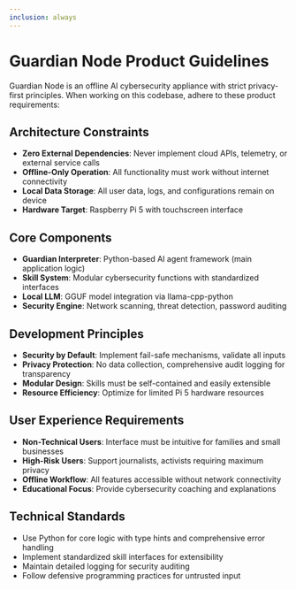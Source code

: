 ```yaml
---
inclusion: always
---
```


# Guardian Node Product Guidelines

Guardian Node is an offline AI cybersecurity appliance with strict privacy-first principles. When working on this codebase, adhere to these product requirements:

## Architecture Constraints
- **Zero External Dependencies**: Never implement cloud APIs, telemetry, or external service calls
- **Offline-Only Operation**: All functionality must work without internet connectivity
- **Local Data Storage**: All user data, logs, and configurations remain on device
- **Hardware Target**: Raspberry Pi 5 with touchscreen interface

## Core Components
- **Guardian Interpreter**: Python-based AI agent framework (main application logic)
- **Skill System**: Modular cybersecurity functions with standardized interfaces
- **Local LLM**: GGUF model integration via llama-cpp-python
- **Security Engine**: Network scanning, threat detection, password auditing

## Development Principles
- **Security by Default**: Implement fail-safe mechanisms, validate all inputs
- **Privacy Protection**: No data collection, comprehensive audit logging for transparency
- **Modular Design**: Skills must be self-contained and easily extensible
- **Resource Efficiency**: Optimize for limited Pi 5 hardware resources

## User Experience Requirements
- **Non-Technical Users**: Interface must be intuitive for families and small businesses
- **High-Risk Users**: Support journalists, activists requiring maximum privacy
- **Offline Workflow**: All features accessible without network connectivity
- **Educational Focus**: Provide cybersecurity coaching and explanations

## Technical Standards
- Use Python for core logic with type hints and comprehensive error handling
- Implement standardized skill interfaces for extensibility
- Maintain detailed logging for security auditing
- Follow defensive programming practices for untrusted input